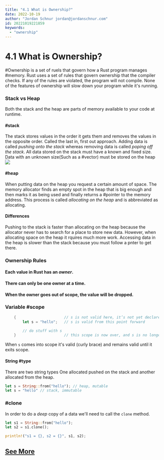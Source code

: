 ```yaml
---
title: "4.1 What is Ownership?"
date: 2022-10-19
author: "Jordan Schnur jordan@jordanschnur.com"
id: 20221019221859
keywords:
  - "ownership"
---
```


# 4.1 What is Ownership?

#Ownership is a set of ruels that govern how a Rust program manages #memory. Rust uses a set of rules that govern ownership that the compiler checks. If any of the rules are violated, the program will not compile. None of the features of ownership will slow down your program while it's running.


### Stack vs Heap
Both the stack and the heap are parts of memory available to your code at runtime. 

#### #stack
The stack stores values in the order it gets them and removes the values in the opposite order. Called the last in, first out approach. Adding data is called _pushing onto the stack_ whereas removing data is called _poping off the stack_. All data stored on the stack must have a known and fixed size. Data with an unknown size(Such as a #vector) must be stored on the heap  ![](https://media.geeksforgeeks.org/wp-content/uploads/LIFO.jpg)

#### #heap
When putting data on the heap you request a certain amount of space. The memory allocator finds an empty spot in the heap that is big enough and then marks it as being used and finally returns a #pointer to the memory address. This process is called _allocating on the heap_ and is abbreviated as allocating.  


#### Differences
Pushing to the stack is faster than allocating on the heap because the allocator never has to search for a place to store new data. However, when allocating space on the heap it rquires much more work. Accessing data in the heap is slower than the stack because you must follow a pnter to get there.

### Ownership Rules

#### Each value in Rust has an _owner_.

#### There can only be one owner at a time.

#### When the owner goes out of scope, the value will be dropped.

### Variable #scope
```rust
    {                      // s is not valid here, it’s not yet declared
        let s = "hello";   // s is valid from this point forward

        // do stuff with s
    }                      // this scope is now over, and s is no longer valid
```
When `s` comes into scope it's valid (curly brace) and remains valid until it exits scope.
#### String #type
There are two string types
One allocated pushed on the stack and another allocated from the heap. 
```rust
let s = String::from("hello"); // heap, mutable
let s = "hello" // stack, immutable
```

### #clone
In order to do a _deep_ copy of a data we'll need to call the `clone` method.
```rust
let s1 = String::from("hello");
let s2 = s1.clone();

println!("s1 = {}, s2 = {}", s1, s2);
```

## [See More](https://doc.rust-lang.org/book/ch04-01-what-is-ownership.html)